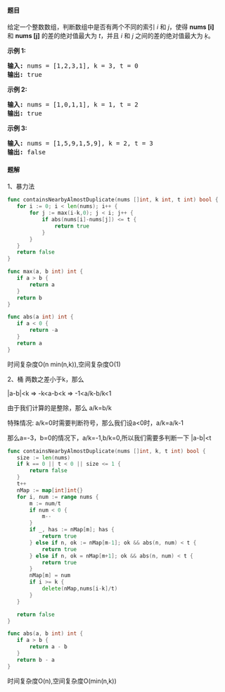 #### 题目
<p>给定一个整数数组，判断数组中是否有两个不同的索引 <em>i</em> 和 <em>j</em>，使得&nbsp;<strong>nums [i]</strong> 和&nbsp;<strong>nums [j]</strong>&nbsp;的差的绝对值最大为 <em>t</em>，并且 <em>i</em> 和 <em>j</em> 之间的差的绝对值最大为 <em>ķ</em>。</p>

<p><strong>示例&nbsp;1:</strong></p>

<pre><strong>输入:</strong> nums = [1,2,3,1], k<em> </em>= 3, t = 0
<strong>输出:</strong> true</pre>

<p><strong>示例 2:</strong></p>

<pre><strong>输入: </strong>nums = [1,0,1,1], k<em> </em>=<em> </em>1, t = 2
<strong>输出:</strong> true</pre>

<p><strong>示例 3:</strong></p>

<pre><strong>输入: </strong>nums = [1,5,9,1,5,9], k = 2, t = 3
<strong>输出:</strong> false</pre>


 #### 题解
 1、暴力法
 ```go
func containsNearbyAlmostDuplicate(nums []int, k int, t int) bool {
	for i := 0; i < len(nums); i++ {
		for j := max(i-k,0); j < i; j++ {
			if abs(nums[i]-nums[j]) <= t {
				return true
			}
		}
	}
	return false
}

func max(a, b int) int {
	if a > b {
		return a
	}
	return b
}

func abs(a int) int {
	if a < 0 {
		return -a
	}
	return a
}
```
 时间复杂度O(n min(n,k)),空间复杂度O(1)
 
 2、桶
 两数之差小于k，那么
 
 |a-b|<k => -k<a-b<k => -1<a/k-b/k<1 
 
 由于我们计算的是整除，那么 a/k=b/k 
 
 特殊情况: a/k=0时需要判断符号，那么我们设a<0时，a/k=a/k-1
 
 那么a=-3，b=0的情况下，a/k=-1,b/k=0,所以我们需要多判断一下 |a-b|<t
 
 ```go
func containsNearbyAlmostDuplicate(nums []int, k, t int) bool {
	size := len(nums)
	if k == 0 || t < 0 || size <= 1 {
		return false
	}
	t++
	nMap := map[int]int{}
	for i, num := range nums {
		m := num/t
		if num < 0 {
			m--
		}
		if _, has := nMap[m]; has {
			return true
		} else if n, ok := nMap[m-1]; ok && abs(n, num) < t {
			return true
		} else if n, ok = nMap[m+1]; ok && abs(n, num) < t {
			return true
		}
		nMap[m] = num
		if i >= k {
			delete(nMap,nums[i-k]/t)
		}
	}

	return false
}

func abs(a, b int) int {
	if a > b {
		return a - b
	}
	return b - a
}
```
 时间复杂度O(n),空间复杂度O(min(n,k))